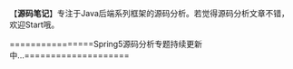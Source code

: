 【**源码笔记**】专注于Java后端系列框架的源码分析。若觉得源码分析文章不错，欢迎Start哦。


================Spring5源码分析专题持续更新中...====================
